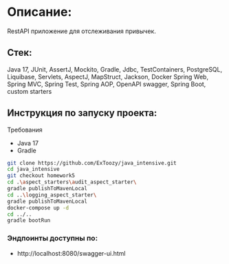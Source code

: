 # Описание:

RestAPI приложение для отслеживания привычек.

## Стек:

Java 17, JUnit, AssertJ, Mockito, Gradle, Jdbc,
TestContainers, PostgreSQL, Liquibase, Servlets, AspectJ,
MapStruct, Jackson, Docker
Spring Web, Spring MVC, Spring Test, Spring AOP,
OpenAPI swagger, Spring Boot, custom starters

## Инструкция по запуску проекта:

Требования

- Java 17
- Gradle

```bash
git clone https://github.com/ExToozy/java_intensive.git
cd java_intensive
git checkout homework5
cd .\aspect_starters\audit_aspect_starter\
gradle publishToMavenLocal
cd ..\logging_aspect_starter\
gradle publishToMavenLocal 
docker-compose up -d
cd ../..
gradle bootRun
```

### Эндпоинты доступны по:

- http://localhost:8080/swagger-ui.html
